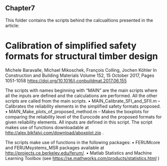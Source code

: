 ## Chapter7

This folder contains the scripts behind the calcualtions presented in the article:
# Calibration of simplified safety formats for structural timber design
Michele Baravalle, Michael Mikoschek, François Colling, Jochen Köhler
In Construction and Building Materials Volume 152, 15 October 2017, Pages 1051-1058
https://doi.org/10.1016/j.conbuildmat.2017.06.155


The scripts with names beginning with “MAIN” are the main scripts where all the inputs are defined and the calculations are performed. All the other scripts are called from the main scripts.
•	MAIN_Calibrate_SFI_and_SFII.m – Calibrates the reliability elements in the simplified safety formats proposed. 
•	MAIN_Make_plots_of_proposed_method.m – Makes the boxplots for comparing the reliability level of the Eurocode and the proposed formats for given reliability elements. All inputs are defined in this script. The script makes use of functions downloadable at http://alex.bikfalvi.com/download/aboxplot.zip .

The scripts make use of functions in the following packages:
•	FERUMcore and FERUMsystems_MSR packages available at http://projects.ce.berkeley.edu/ferum/. 
•	Matlab Statistics and Machine Learning Toolbox (see https://se.mathworks.com/products/statistics.html )
